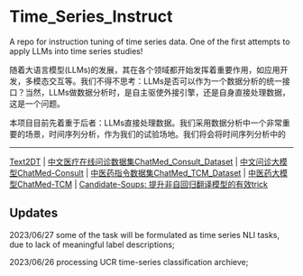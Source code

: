 # Time_Series_Instruct
A repo for instruction tuning of time series data. One of the first attempts to apply LLMs into time series studies! 

随着大语言模型(LLMs)的发展，其在各个领域都开始发挥着重要作用，如应用开发，多模态交互等。我们不得不思考：LLMs是否可以作为一个数据分析的统一接口？当然，LLMs做数据分析时，是自主驱使外接引擎，还是自身直接处理数据，这是一个问题。

本项目目前先着重于后者：LLMs直接处理数据。我们采用数据分析中一个非常重要的场景，时间序列分析，作为我们的试验场地。我们将会将时间序列分析中的


----

[Text2DT](https://github.com/michael-wzhu/Text2DT_Baseline) | [中文医疗在线问诊数据集ChatMed_Consult_Dataset](https://huggingface.co/datasets/michaelwzhu/ChatMed_Consult_Dataset) | [中文问诊大模型ChatMed-Consult](https://huggingface.co/michaelwzhu/ChatMed-Consult) | [中医药指令数据集ChatMed_TCM_Dataset](https://huggingface.co/datasets/michaelwzhu/ChatMed_TCM_Dataset) |  [中医药大模型ChatMed-TCM](https://huggingface.co/michaelwzhu/ChatMed-TCM) | [Candidate-Soups: 提升非自回归翻译模型的有效trick](https://github.com/boom-R123/Candidate_Soups)



## Updates

2023/06/27 some of the task will be formulated as time series NLI tasks, due to lack of meaningful label descriptions; 

2023/06/26 processing UCR time-series classification archieve; 



